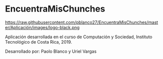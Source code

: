 # EncuentraMisChunches

https://raw.githubusercontent.com/pblanco27/EncuentraMisChunches/master/Aplicación/images/logo-black.png

Aplicación desarrollada en el curso de Computación y Sociedad, Instituto Tecnológico de Costa Rica, 2019.

Desarrollado por:
  Paolo Blanco y Uriel Vargas
